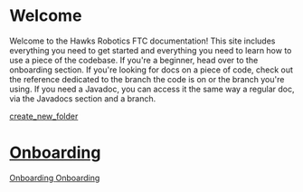 # Welcome
Welcome to the Hawks Robotics FTC documentation! This site includes everything you need to get started and everything you need to learn how to use a piece of the codebase. If you're a beginner, head over to the onboarding section. If you're looking for docs on a piece of code, check out the reference dedicated to the branch the code is on or the branch you're using. If you need a Javadoc, you can access it the same way a regular doc, via the Javadocs section and a branch.
<div class="cards">
    <a class="btn card" href="./onboarding">
        <div class="material-icons-sharp card-img">
        create_new_folder
        </div>
        <h1>Onboarding</h1>
    </a>
    <a class="btn card" href="./reference">
        Onboarding
    </a>
    <a class="btn card" href="./javadocs">
        Onboarding
    </a>
</div>